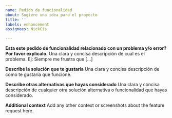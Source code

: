 ```yaml
---
name: Pedido de funcionalidad
about: Sugiere una idea para el proyecto
title: ''
labels: enhancement
assignees: NickCis

---
```


**Esta este pedido de funcionalidad relacionado con un problema y/o error? Por favor explicalo.**
Una clara y concisa descripción de cual es el problema. Ej: Siempre me frustra que [...]

**Describe la solución que te gustaría**
Una clara y concisa descripción de como te gustaría que funcione.

**Describe otras alternativas que hayas considerado**
Una clara y concisa descripción de cualquier otra solución alternativa o funcionalidad que hayas considerado.

**Additional context**
Add any other context or screenshots about the feature request here.
